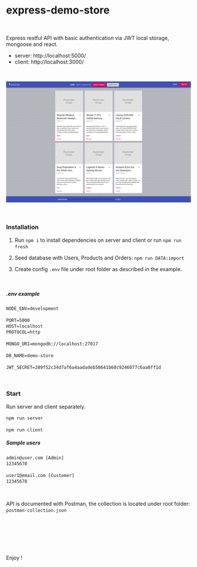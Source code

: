 # express-demo-store

<br>

Express restful API with basic authentication via JWT local storage, mongoose and react.

- server: http://localhost:5000/
- client: http://localhost:3000/

<br>

![sample-app-image](./client/public/img/sample-DEMOSTORE-screenshot.png)

<br>

### Installation

1.  Run `npm i` to install dependencies on server and client or run `npm run fresh`

1.  Seed database with Users, Products and Orders: `npm run DATA:import`

1.  Create config `.env` file under root folder as described in the example.

<br>

##### .env example

    NODE_ENV=development

    PORT=5000
    HOST=localhost
    PROTOCOL=http

    MONGO_URI=mongodb://localhost:27017

    DB_NAME=demo-store

    JWT_SECRET=289f52c34d7af6a4aadadeb58641b60c9246077c6aa0ff1d

<br>

### Start

Run server and client separately.

    npm run server

    npm run client

##### Sample users

    admin@user.com [Admin]
    12345678

    user1@email.com [Customer]
    12345678

<br>

API is documented with Postman, the collection is located under root folder: `postman-collection.json`

<br>

<br>

<br>

<br>

<br>

Enjoy !
